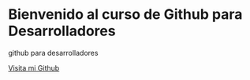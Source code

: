 # Bienvenido al curso de Github para Desarrolladores

github para desarrolladores 

[Visita mi Github](https://github.com/DamianGonzalezV)
